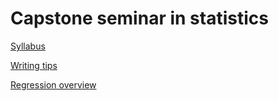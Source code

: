 
# Capstone seminar in statistics

[Syllabus](/syllabus.md)

[Writing tips](/topics/writing_tips.md)

[Regression overview](/topics/regression_overview.md)

